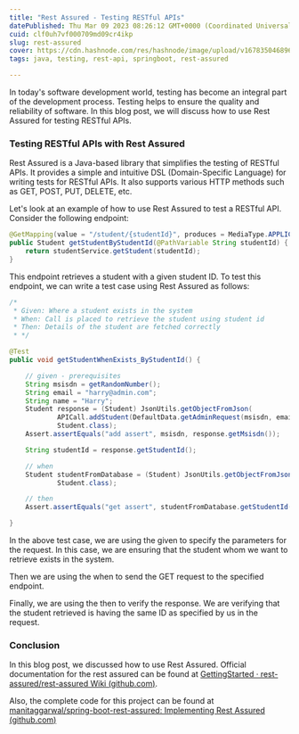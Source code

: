 ```yaml
---
title: "Rest Assured - Testing RESTful APIs"
datePublished: Thu Mar 09 2023 08:26:12 GMT+0000 (Coordinated Universal Time)
cuid: clf0uh7vf000709md09cr4ikp
slug: rest-assured
cover: https://cdn.hashnode.com/res/hashnode/image/upload/v1678350468966/f3376504-b208-4b17-9fd4-4f55d5423c0b.webp
tags: java, testing, rest-api, springboot, rest-assured

---
```


In today's software development world, testing has become an integral part of the development process. Testing helps to ensure the quality and reliability of software. In this blog post, we will discuss how to use Rest Assured for testing RESTful APIs.

### Testing RESTful APIs with Rest Assured

Rest Assured is a Java-based library that simplifies the testing of RESTful APIs. It provides a simple and intuitive DSL (Domain-Specific Language) for writing tests for RESTful APIs. It also supports various HTTP methods such as GET, POST, PUT, DELETE, etc.

Let's look at an example of how to use Rest Assured to test a RESTful API. Consider the following endpoint:

```java
@GetMapping(value = "/student/{studentId}", produces = MediaType.APPLICATION_JSON_VALUE)
public Student getStudentByStudentId(@PathVariable String studentId) {
    return studentService.getStudent(studentId);
}
```

This endpoint retrieves a student with a given student ID. To test this endpoint, we can write a test case using Rest Assured as follows:

```java
/*
 * Given: Where a student exists in the system
 * When: Call is placed to retrieve the student using student id
 * Then: Details of the student are fetched correctly
 * */

@Test
public void getStudentWhenExists_ByStudentId() {

    // given - prerequisites
    String msisdn = getRandomNumber();
    String email = "harry@admin.com";
    String name = "Harry";
    Student response = (Student) JsonUtils.getObjectFromJson(
            APICall.addStudent(DefaultData.getAdminRequest(msisdn, email, name)).asString(),
            Student.class);
    Assert.assertEquals("add assert", msisdn, response.getMsisdn());

    String studentId = response.getStudentId();

    // when
    Student studentFromDatabase = (Student) JsonUtils.getObjectFromJson(APICall.getStudent(studentId).asString(),
            Student.class);

    // then
    Assert.assertEquals("get assert", studentFromDatabase.getStudentId(), studentId);

}
```

In the above test case, we are using the given to specify the parameters for the request. In this case, we are ensuring that the student whom we want to retrieve exists in the system.

Then we are using the when to send the GET request to the specified endpoint.

Finally, we are using the then to verify the response. We are verifying that the student retrieved is having the same ID as specified by us in the request.

### Conclusion

In this blog post, we discussed how to use Rest Assured. Official documentation for the rest assured can be found at [GettingStarted · rest-assured/rest-assured Wiki (](https://github.com/rest-assured/rest-assured/wiki/GettingStarted)[github.com](http://github.com)[)](https://github.com/rest-assured/rest-assured/wiki/GettingStarted).

Also, the complete code for this project can be found at [manitaggarwal/spring-boot-rest-assured: Implementing Rest Assured (](https://github.com/manitaggarwal/spring-boot-rest-assured)[github.com](http://github.com)[)](https://github.com/manitaggarwal/spring-boot-rest-assured)
